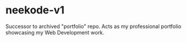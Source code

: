 # neekode-v1
 Successor to archived "portfolio" repo. Acts as my professional portfolio showcasing my Web Development work.

